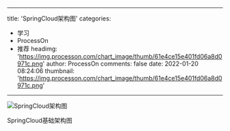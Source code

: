 
---
title: 'SpringCloud架构图'
categories: 
 - 学习
 - ProcessOn
 - 推荐
headimg: 'https://img.processon.com/chart_image/thumb/61e4ce15e401fd06a8d0971c.png'
author: ProcessOn
comments: false
date: 2022-01-20 08:24:06
thumbnail: 'https://img.processon.com/chart_image/thumb/61e4ce15e401fd06a8d0971c.png'
---

<div>   
<img class="thumb" alt="SpringCloud架构图" src="https://img.processon.com/chart_image/thumb/61e4ce15e401fd06a8d0971c.png" referrerpolicy="no-referrer">
<p>SpringCloud基础架构图</p>  
</div>
            
